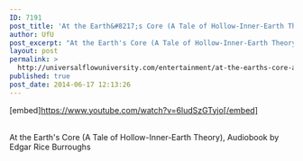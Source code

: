 ```yaml
---
ID: 7191
post_title: 'At the Earth&#8217;s Core (A Tale of Hollow-Inner-Earth Theory),'
author: UfU
post_excerpt: "At the Earth's Core (A Tale of Hollow-Inner-Earth Theory), Audiobook by Edgar Rice Burroughs"
layout: post
permalink: >
  http://universalflowuniversity.com/entertainment/at-the-earths-core-a-tale-of-hollow-inner-earth-theory/
published: true
post_date: 2014-06-17 12:13:26
---
```

[embed]https://www.youtube.com/watch?v=6ludSzGTyjo[/embed]</br></br>
<p>At the Earth's Core (A Tale of Hollow-Inner-Earth Theory), Audiobook by Edgar Rice Burroughs</p>